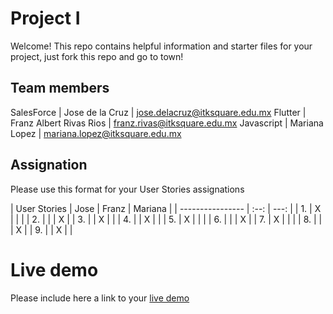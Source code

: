 # Project I

Welcome! This repo contains helpful information and starter files for your project, just fork this repo and go to town!

## Team members

SalesForce | Jose de la Cruz | jose.delacruz@itksquare.edu.mx
Flutter | Franz Albert Rivas Rios | franz.rivas@itksquare.edu.mx
Javascript | Mariana Lopez | mariana.lopez@itksquare.edu.mx

## Assignation 

Please use this format for your User Stories assignations

| User Stories     | Jose | Franz | Mariana |
| ---------------- | :--: | ---: |
| 1. |  X   |      |      |
| 2. |      |      |   X  |
| 3. |      |  X   |      |
| 4. |      |  X   |      |
| 5. |  X   |      |      |
| 6. |      |      |   X  |
| 7. |  X   |      |      |
| 8. |      |      |   X  |
| 9. |      |  X   |      |

# Live demo

Please include here a link to your [live demo](https://franzrivas-ksquare.github.io/project1_simon/)

